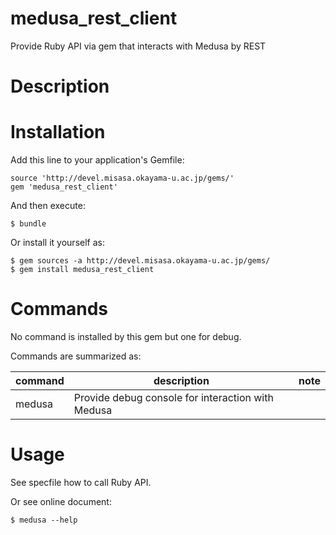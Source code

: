 # medusa_rest_client

Provide Ruby API via gem that interacts with Medusa by REST

# Description

# Installation

Add this line to your application's Gemfile:

    source 'http://devel.misasa.okayama-u.ac.jp/gems/'
    gem 'medusa_rest_client'

And then execute:

    $ bundle

Or install it yourself as:

    $ gem sources -a http://devel.misasa.okayama-u.ac.jp/gems/
    $ gem install medusa_rest_client

# Commands

No command is installed by this gem but one for debug.

Commands are summarized as:

| command   | description                                       | note  |
|-----------|---------------------------------------------------|-------|
| medusa    | Provide debug console for interaction with Medusa |       |


# Usage

See specfile how to call Ruby API.

Or see online document:

    $ medusa --help

